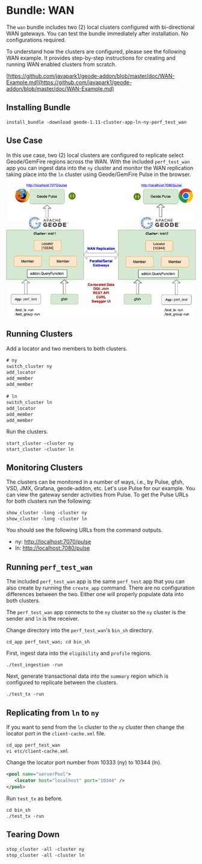 # Bundle: WAN

The `wan` bundle includes two (2) local clusters configured with bi-directional WAN gateways. You can test the bundle immediately after installation. No configurations required.

To understand how the clusters are configured, please see the following WAN example. It provides step-by-step instructions for creating and running WAN enabled clusters from scratch.

[https://github.com/javapark1/geode-addon/blob/master/doc/WAN-Example.md](https://github.com/javapark1/geode-addon/blob/master/doc/WAN-Example.md)

## Installing Bundle

```console
install_bundle -download geode-1.11-cluster-app-ln-ny-perf_test_wan
```

## Use Case

In this use case, two (2) local clusters are configured to replicate select  Geode/GemFire regions across the WAN. With the included `perf_test_wan` app you can ingest data into the `ny` cluster and monitor the WAN replication taking place into the `ln` cluster using Geode/GemFire Pulse in the browser.

![WAN Diagram](/images/wan-ny-ln.png)

## Running Clusters

Add a locator and two members to both clusters.

```console
# ny
switch_cluster ny
add_locator
add_member
add_member

# ln
switch_cluster ln
add_locator
add_member
add_member
```

Run the clusters.

```console
start_cluster -cluster ny
start_cluster -cluster ln
```

## Monitoring Clusters

The clusters can be monitored in a number of ways, i.e., by Pulse, gfsh, VSD, JMX, Grafana, geode-addon, etc. Let's use Pulse for our example. You can view the gateway sender activities from Pulse. To get the Pulse URLs for both clusters run the following:

```console
show_cluster -long -cluster ny
show_cluster -long -cluster ln
```

You should see the following URLs from the command outputs.

- ny: [http://localhost:7070/pulse](http://localhost:7070/pulse)
- ln: [http://localhost:7080/pulse](http://localhost:7080/pulse)

## Running `perf_test_wan`

The included `perf_test_wan` app is the same `perf_test` app that you can also create by running the `create_app` command. There are no configuration differences between the two. Either one will properly populate data into both clusters.

The `perf_test_wan` app connects to the `ny` cluster so the `ny` cluster is the sender and `ln` is the receiver.

Change directory into the `perf_test_wan`'s `bin_sh` directory.

```console
cd_app perf_test_wan; cd bin_sh
```

First, ingest data into the `eligibility` and `profile` regions. 

```console
./test_ingestion -run
```

Next, generate transactional data into the `summary` region which is configured to replicate between the clusters.

```console
./test_tx -run
```

## Replicating from `ln` to `ny`

If you want to send from the `ln` cluster to the `ny` cluster then change the locator port in the `client-cache.xml` file.

```console
cd_app perf_test_wan
vi etc/client-cache.xml
```

Change the locator port number from 10333 (ny) to 10344 (ln).

```xml
<pool name="serverPool">
   <locator host="localhost" port="10344" />
</pool>
```

Run `test_tx` as before.

```console
cd bin_sh
./test_tx -run
```

## Tearing Down

```console
stop_cluster -all -cluster ny
stop_cluster -all -cluster ln
```
